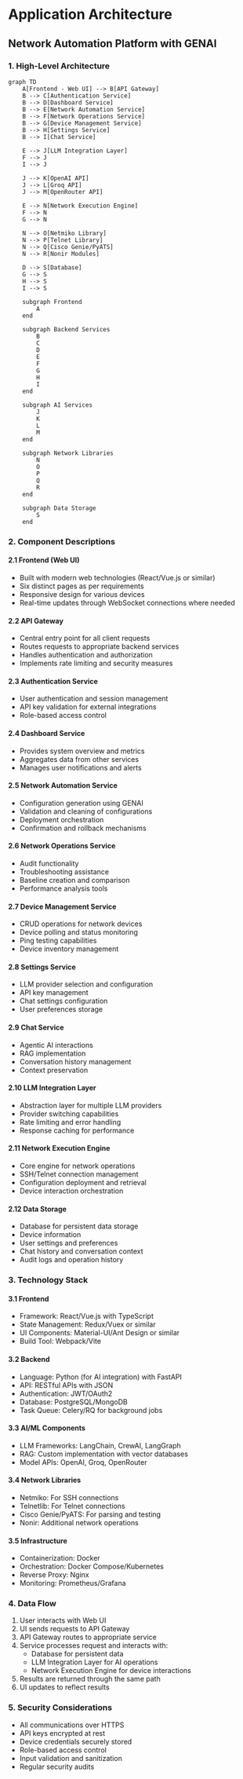 # Application Architecture
## Network Automation Platform with GENAI

### 1. High-Level Architecture

```mermaid
graph TD
    A[Frontend - Web UI] --> B[API Gateway]
    B --> C[Authentication Service]
    B --> D[Dashboard Service]
    B --> E[Network Automation Service]
    B --> F[Network Operations Service]
    B --> G[Device Management Service]
    B --> H[Settings Service]
    B --> I[Chat Service]
    
    E --> J[LLM Integration Layer]
    F --> J
    I --> J
    
    J --> K[OpenAI API]
    J --> L[Groq API]
    J --> M[OpenRouter API]
    
    E --> N[Network Execution Engine]
    F --> N
    G --> N
    
    N --> O[Netmiko Library]
    N --> P[Telnet Library]
    N --> Q[Cisco Genie/PyATS]
    N --> R[Nonir Modules]
    
    D --> S[Database]
    G --> S
    H --> S
    I --> S
    
    subgraph Frontend
        A
    end
    
    subgraph Backend Services
        B
        C
        D
        E
        F
        G
        H
        I
    end
    
    subgraph AI Services
        J
        K
        L
        M
    end
    
    subgraph Network Libraries
        N
        O
        P
        Q
        R
    end
    
    subgraph Data Storage
        S
    end
```

### 2. Component Descriptions

#### 2.1 Frontend (Web UI)
- Built with modern web technologies (React/Vue.js or similar)
- Six distinct pages as per requirements
- Responsive design for various devices
- Real-time updates through WebSocket connections where needed

#### 2.2 API Gateway
- Central entry point for all client requests
- Routes requests to appropriate backend services
- Handles authentication and authorization
- Implements rate limiting and security measures

#### 2.3 Authentication Service
- User authentication and session management
- API key validation for external integrations
- Role-based access control

#### 2.4 Dashboard Service
- Provides system overview and metrics
- Aggregates data from other services
- Manages user notifications and alerts

#### 2.5 Network Automation Service
- Configuration generation using GENAI
- Validation and cleaning of configurations
- Deployment orchestration
- Confirmation and rollback mechanisms

#### 2.6 Network Operations Service
- Audit functionality
- Troubleshooting assistance
- Baseline creation and comparison
- Performance analysis tools

#### 2.7 Device Management Service
- CRUD operations for network devices
- Device polling and status monitoring
- Ping testing capabilities
- Device inventory management

#### 2.8 Settings Service
- LLM provider selection and configuration
- API key management
- Chat settings configuration
- User preferences storage

#### 2.9 Chat Service
- Agentic AI interactions
- RAG implementation
- Conversation history management
- Context preservation

#### 2.10 LLM Integration Layer
- Abstraction layer for multiple LLM providers
- Provider switching capabilities
- Rate limiting and error handling
- Response caching for performance

#### 2.11 Network Execution Engine
- Core engine for network operations
- SSH/Telnet connection management
- Configuration deployment and retrieval
- Device interaction orchestration

#### 2.12 Data Storage
- Database for persistent data storage
- Device information
- User settings and preferences
- Chat history and conversation context
- Audit logs and operation history

### 3. Technology Stack

#### 3.1 Frontend
- Framework: React/Vue.js with TypeScript
- State Management: Redux/Vuex or similar
- UI Components: Material-UI/Ant Design or similar
- Build Tool: Webpack/Vite

#### 3.2 Backend
- Language: Python (for AI integration) with FastAPI
- API: RESTful APIs with JSON
- Authentication: JWT/OAuth2
- Database: PostgreSQL/MongoDB
- Task Queue: Celery/RQ for background jobs

#### 3.3 AI/ML Components
- LLM Frameworks: LangChain, CrewAI, LangGraph
- RAG: Custom implementation with vector databases
- Model APIs: OpenAI, Groq, OpenRouter

#### 3.4 Network Libraries
- Netmiko: For SSH connections
- Telnetlib: For Telnet connections
- Cisco Genie/PyATS: For parsing and testing
- Nonir: Additional network operations

#### 3.5 Infrastructure
- Containerization: Docker
- Orchestration: Docker Compose/Kubernetes
- Reverse Proxy: Nginx
- Monitoring: Prometheus/Grafana

### 4. Data Flow

1. User interacts with Web UI
2. UI sends requests to API Gateway
3. API Gateway routes to appropriate service
4. Service processes request and interacts with:
   - Database for persistent data
   - LLM Integration Layer for AI operations
   - Network Execution Engine for device interactions
5. Results are returned through the same path
6. UI updates to reflect results

### 5. Security Considerations

- All communications over HTTPS
- API keys encrypted at rest
- Device credentials securely stored
- Role-based access control
- Input validation and sanitization
- Regular security audits